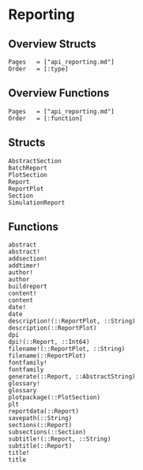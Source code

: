 # Reporting

## Overview Structs
```@index
Pages   = ["api_reporting.md"]
Order   = [:type]
```
## Overview Functions
```@index
Pages   = ["api_reporting.md"]
Order   = [:function]
```

## Structs
```@docs
AbstractSection
BatchReport
PlotSection
Report
ReportPlot
Section
SimulationReport
```

## Functions
```@docs
abstract
abstract!
addsection!
addtimer!
author!
author
buildreport
content!
content
date!
date
description!(::ReportPlot, ::String)
description(::ReportPlot)
dpi
dpi!(::Report, ::Int64)
filename!(::ReportPlot, ::String)
filename(::ReportPlot)
fontfamily!
fontfamily
generate(::Report, ::AbstractString)
glossary!
glossary
plotpackage(::PlotSection)
plt
reportdata(::Report)
savepath(::String)
sections(::Report)
subsections(::Section)
subtitle!(::Report, ::String)
subtitle(::Report)
title!
title
```